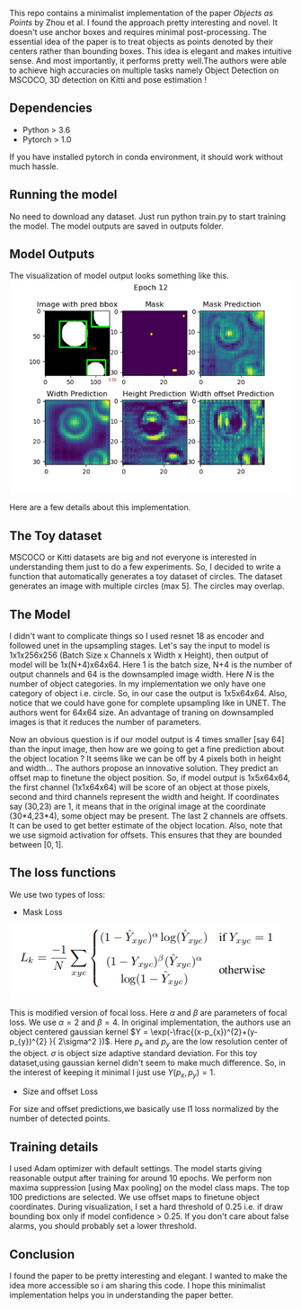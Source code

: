 <!-- <script type="text/javascript" async
src="https://cdnjs.cloudflare.com/ajax/libs/mathjax/2.7.2/MathJax.js? 
config=TeX-MML-AM_CHTML"
</script> -->

This repo contains a minimalist implementation of the paper *Objects as Points* by Zhou et al. I found the approach pretty interesting and novel. It doesn't use anchor boxes and requires minimal post-processing. The essential idea of the paper is to treat objects as points denoted by their centers rather than bounding boxes. This idea is elegant and makes intuitive sense. And most importantly, it performs pretty well.The authors were able to achieve high accuracies on multiple tasks namely Object Detection on MSCOCO, 3D detection on Kitti and pose estimation ! 

## Dependencies 
- Python > 3.6
- Pytorch > 1.0

If you have installed pytorch in conda environment, it should work without much hassle.

## Running the model
No need to download any dataset. Just run python train.py to start training the model. The model outputs are saved in outputs folder.


## Model Outputs
The visualization of model output looks something like this.
![Model Outputs](./outputs/epoch_12.jpg)

Here are a few details about this implementation.


## The Toy dataset
MSCOCO or Kitti datasets are big and not everyone is interested in understanding them just to do a few experiments. So, I decided to write a function that automatically generates a toy dataset of circles.  The dataset generates an image with multiple circles (max 5]. The circles may overlap. 
## The Model
I didn't want to complicate things so I used resnet 18 as encoder and followed unet in the upsampling stages. Let's say the input to model is 1x1x256x256 (Batch Size x Channels x Width x Height), then output of
model will be 1x(N+4)x64x64. Here 1 is the batch size, N+4 is the number of output channels and 64 is the downsampled image width. Here $N$ is the number of object categories. In my implementation we only have one category of object i.e. circle. So, in our case the output is 1x5x64x64. Also, notice that we could have gone for complete upsampling like in UNET. The authors went for 64x64 size. An advantage of traning on downsampled images is that it reduces the number of parameters. 

Now an obvious question is if our model output is 4 times smaller [say 64] than the input image, then how are we going to get a fine prediction about the object location ? It seems like we can be off by 4 pixels both in height and width... The authors propose an innovative solution. They predict an offset map to finetune the object position. 
So, if model output is 1x5x64x64, the first channel (1x1x64x64) will be score of an object at those pixels, second and third channels represent the width and height. If coordinates say (30,23) are 1, it means that in the original image at the coordinate (30\*4,23\*4), some object may be present. The last 2 channels are offsets. It can be used to get better estimate of the object location.
Also, note that we use sigmoid activation for offsets. This ensures that they are bounded between $[0,1]$.

## The loss functions

We use two types of loss:
- Mask Loss

![Model Outputs](./outputs/mask_loss.png)

This is modified version of focal loss.  Here $\alpha$ and $\beta$ are parameters of focal loss. We use $\alpha=2$ and $\beta=4$. In original implementation, the authors use an object centered gaussian kernel
$Y = \exp(-\frac{(x-p_{x})^{2}+(y-p_{y})^{2} }{ 2\sigma^2 })$.
Here $p_{x}$ and $p_{y}$ are the low resolution center of the object. $\sigma$ is object size adaptive standard deviation. For this toy dataset,using gaussian kernel didn't seem to make much difference. So, in the interest of keeping it minimal I just use $Y (p_{x},p_{y}) = 1$.

- Size and offset Loss

For size and offset predictions,we basically use l1 loss normalized by the number of detected points.

## Training details

I used Adam optimizer with default settings. The model starts giving reasonable output after training for around 10 epochs.
We perform non maxima suppression [using Max pooling] on the model class maps. The top 100 predictions are selected. We use offset maps to finetune object coordinates. During visualization, I set a hard threshold of 0.25 i.e. if draw bounding box only if model confidence > 0.25. If you don't care about false alarms, you should probably set a lower threshold.

## Conclusion

I found the paper to be pretty interesting and elegant. I wanted to make the idea more accessible so i am sharing this code. I hope this minimalist implementation helps you in understanding the paper better.